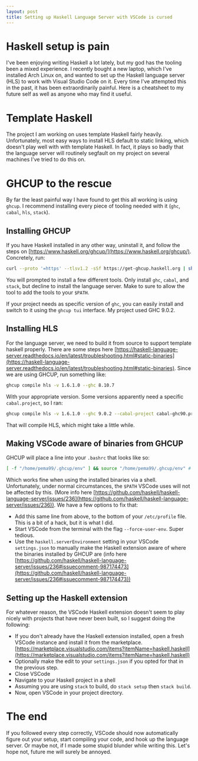 ```yaml
---
layout: post
title: Setting up Haskell Language Server with VSCode is cursed
---
```

# Haskell setup is pain
I've been enjoying writing Haskell a lot lately, but my god has the tooling been a mixed experience. I recently bought a new laptop, which I've installed Arch Linux on, and wanted to set up the Haskell language server (HLS) to work with Visual Studio Code on it. Every time I've attempted this in the past, it has been extraordinarily painful. Here is a cheatsheet to my future self as well as anyone who may find it useful.

# Template Haskell
The project I am working on uses template Haskell fairly heavily. Unfortunately, most easy ways to install HLS default to static linking, which doesn't play well with with template Haskell. In fact, it plays so badly that the language server will routinely segfault on my project on several machines I've tried to do this on.

# GHCUP to the rescue
By far the least painful way I have found to get this all working is using `ghcup`. I recommend installing every piece of tooling needed with it (`ghc`, `cabal`, `hls`, `stack`). 

## Installing GHCUP
If you have Haskell installed in any other way, uninstall it, and follow the steps on [https://www.haskell.org/ghcup/](https://www.haskell.org/ghcup/). Concretely, run:

```sh
curl --proto '=https' --tlsv1.2 -sSf https://get-ghcup.haskell.org | sh
```

You will prompted to install a few different tools. Only install `ghc`, `cabal`, and `stack`, but decline to install the language server. Make to sure to allow the tool to add the tools to your `$PATH`.

If your project needs as specific version of `ghc`, you can easily install and switch to it using the `ghcup tui` interface. My project used GHC 9.0.2.

## Installing HLS
For the language server, we need to build it from source to support template haskell properly. There are some steps here [https://haskell-language-server.readthedocs.io/en/latest/troubleshooting.html#static-binaries](https://haskell-language-server.readthedocs.io/en/latest/troubleshooting.html#static-binaries). Since we are using GHCUP, run something like:

```sh
ghcup compile hls -v 1.6.1.0 --ghc 8.10.7
```

With your appropriate version. Some versions apparently need a specific `cabal.project`, so I ran:
```sh
ghcup compile hls -v 1.6.1.0 --ghc 9.0.2 --cabal-project cabal-ghc90.project
```

That will compile HLS, which might take a little while.

## Making VSCode aware of binaries from GHCUP
GHCUP will place a line into your `.bashrc` that looks like so:
```sh
[ -f "/home/pema99/.ghcup/env" ] && source "/home/pema99/.ghcup/env" # ghcup-env
```
Which works fine when using the installed binaries via a shell. Unfortunately, under normal circumstances, the `$PATH` VSCode uses will not be affected by this. (More info here [https://github.com/haskell/haskell-language-server/issues/236](https://github.com/haskell/haskell-language-server/issues/236)). We have a few options to fix that:

- Add this same line from above, to the bottom of your `/etc/profile` file. This is a bit of a hack, but it is what I did.
- Start VSCode from the terminal with the flag `--force-user-env`. Super tedious.
- Use the `haskell.serverEnvironment` setting in your VSCode `settings.json` to manually make the Haskell extension aware of where the binaries installed by GHCUP are (info here [https://github.com/haskell/haskell-language-server/issues/236#issuecomment-987174473](https://github.com/haskell/haskell-language-server/issues/236#issuecomment-987174473))

## Setting up the Haskell extension
For whatever reason, the VSCode Haskell extension doesn't seem to play nicely with projects that have never been built, so I suggest doing the following:

- If you don't already have the Haskell extension installed, open a fresh VSCode instance and install it from the marketplace. [https://marketplace.visualstudio.com/items?itemName=haskell.haskell](https://marketplace.visualstudio.com/items?itemName=haskell.haskell)
- Optionally make the edit to your `settings.json` if you opted for that in the previous step.
- Close VSCode
- Navigate to your Haskell project in a shell
- Assuming you are using `stack` to build, do `stack setup` then `stack build`.
- Now, open VSCode in your project directory.

# The end
If you followed every step correctly, VSCode should now automatically figure out your setup, start compiling your code, and hook up the language server. Or maybe not, if I made some stupid blunder while writing this. Let's hope not, future me will surely be annoyed.


